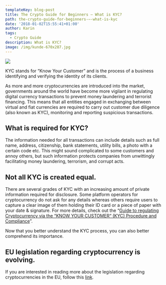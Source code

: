 ```yaml
---
templateKey: blog-post
title: The Crypto Guide for Beginners – What is KYC?
path: the-crypto-guide-for-beginners-–-what-is-kyc
date: '2018-01-02T15:55:41+01:00'
author: Karin
tags:
  - Crypto Guide
description: What is KYC?
image: /img/kunde-670x287.jpg
---
```

![](/img/kunde.jpg)

KYC stands for “Know Your Customer” and is the process of a business identifying and verifying the identity of its clients.



As more and more cryptocurrencies are introduced into the market, governments around the world have become more vigilant in regulating digital currency transactions to prevent money laundering and terrorist financing. This means that all entities engaged in exchanging between virtual and fiat currencies are required to carry out customer due diligence (also known as KYC), monitoring and reporting suspicious transactions.



## What is required for KYC?

The information needed for all transactions can include details such as full name, address, citizenship, bank statements, utility bills, a photo with a certain code etc. This might sound complicated to some customers and annoy others, but such information protects companies from unwittingly facilitating money laundering, terrorism, and corrupt acts.



## Not all KYC is created equal.

There are several grades of KYC with an increasing amount of private information required for disclosure. Some platform operators for cryptocurrency do not ask for any details whereas others require users to capture a clear image of them holding their ID card or a piece of paper with your date & signature. For more details, check out the “[Guide to regulating Cryptocurrency via the “KNOW YOUR CUSTOMER“ (KYC) Procedure and Compliance](https://steemit.com/bitcoin/@steemitguide/guide-to-regulating-cryptocurrency-via-the-know-your-customer-procedure-and-compliance)”.



Now that you better understand the KYC process, you can also better comprehend its importance.



## EU legislation regarding cryptocurrency is evolving.

If you are interested in reading more about the legislation regarding cryptocurrencies in the EU, follow this [link](http://edcab.eu/blog/european-union-virtual-currency-legislation-published).
